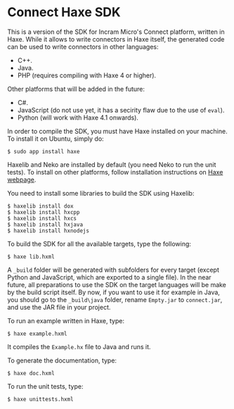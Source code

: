 # Connect Haxe SDK

This is a version of the SDK for Incram Micro's Connect platform, written in Haxe. While it allows to write connectors in Haxe itself, the generated code can be used to write connectors in other languages:

* C++.
* Java.
* PHP (requires compiling with Haxe 4 or higher).

Other platforms that will be added in the future:

* C#.
* JavaScript (do not use yet, it has a secirity flaw due to the use of `eval`).
* Python (will work with Haxe 4.1 onwards).

In order to compile the SDK, you must have Haxe installed on your machine. To install it on Ubuntu, simply do:

```shell script
$ sudo app install haxe
```

Haxelib and Neko are installed by default (you need Neko to run the unit tests). To install on other platforms, follow installation instructions on [Haxe webpage](https://haxe.org/).

You need to install some libraries to build the SDK using Haxelib:

```shell script
$ haxelib install dox
$ haxelib install hxcpp
$ haxelib install hxcs
$ haxelib install hxjava
$ haxelib install hxnodejs
```

To build the SDK for all the available targets, type the following:

```shell script
$ haxe lib.hxml
```

A `_build` folder will be generated with subfolders for every target (except Python and JavaScript, which are exported to a single file). In the near future, all preparations to use the SDK on the target languages will be make by the build script itself. By now, if you want to use it for example in Java, you should go to the `_build\java` folder, rename `Empty.jar` to `connect.jar`, and use the JAR file in your project.

To run an example written in Haxe, type:

```shell script
$ haxe example.hxml
```

It compiles the `Example.hx` file to Java and runs it.

To generate the documentation, type:

```shell script
$ haxe doc.hxml
```

To run the unit tests, type:

```shell script
$ haxe unittests.hxml
```
